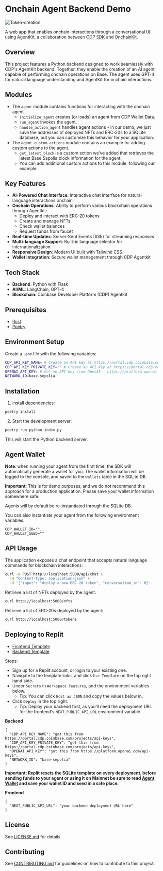 # Onchain Agent Backend Demo

![Token-creation](https://github.com/user-attachments/assets/016c26cd-c599-4f7c-bafd-c8090069b53e)

A web app that enables onchain interactions through a conversational UI using AgentKit, a collaboration between [CDP SDK](https://docs.cdp.coinbase.com/) and [OnchainKit](https://onchainkit.xyz).

## Overview

This project features a Python backend designed to work seamlessly with CDP's AgentKit backend. Together, they enable the creation of an AI agent capable of performing onchain operations on Base. The agent uses GPT-4 for natural language understanding and AgentKit for onchain interactions.

## Modules

- The `agent` module contains functions for interacting with the onchain agent.
    - `initialize_agent` creates (or loads) an agent from CDP Wallet Data.
    - `run_agent` invokes the agent.
    - `handle_action_agent` handles agent actions - in our demo, we just save the addresses of deployed NFTs and ERC-20s to a SQLite database, but you can customize this behavior for your application.
- The `agent.custom_actions` module contains an example for adding custom actions to the agent.
    - `get_latest_block` is a custom action we've added that retrieves the latest Base Sepolia block information for the agent.
    - You can add additional custom actions to this module, following our example.

## Key Features

- **AI-Powered Chat Interface**: Interactive chat interface for natural language interactions onchain
- **Onchain Operations**: Ability to perform various blockchain operations through Agentkit:
  - Deploy and interact with ERC-20 tokens
  - Create and manage NFTs
  - Check wallet balances
  - Request funds from faucet
- **Real-time Updates**: Server-Sent Events (SSE) for streaming responses
- **Multi-language Support**: Built-in language selector for internationalization
- **Responsive Design**: Modern UI built with Tailwind CSS
- **Wallet Integration**: Secure wallet management through CDP Agentkit

## Tech Stack

- **Backend**: Python with Flask
- **AI/ML**: LangChain, GPT-4
- **Blockchain**: Coinbase Developer Platform (CDP) Agentkit

## Prerequisites

- [Rust](https://www.rust-lang.org/tools/install)
- [Poetry](https://python-poetry.org/docs/#installation)

## Environment Setup

Create a `.env` file with the following variables:

```bash
CDP_API_KEY_NAME= # Create an API key at https://portal.cdp.coinbase.com/projects/api-keys
CDP_API_KEY_PRIVATE_KEY="" # Create an API key at https://portal.cdp.coinbase.com/projects/api-keys
OPENAI_API_KEY= # Get an API key from OpenAI - https://platform.openai.com/docs/quickstart
NETWORK_ID=base-sepolia
```

## Installation

1. Install dependencies:
```bash
poetry install
```

2. Start the development server:
```bash
poetry run python index.py
```

This will start the Python backend server.

## Agent Wallet

**Note**: when running your agent from the first time, the SDK will automatically generate a wallet for you. The wallet information will be logged to the console, and saved to the `wallets` table in the SQLite DB.

**Important**: This is for demo purposes, and we do not recommend this approach for a production application. Please save your wallet information somewhere safe.

Agents will by default be re-instantiated through the SQLite DB.

You can also instantiate your agent from the following environment variables.

```
CDP_WALLET_ID="",
CDP_WALLET_SEED=""
```

## API Usage

The application exposes a chat endpoint that accepts natural language commands for blockchain interactions:

```bash
curl -X POST http://localhost:5000/api/chat \
  -H "Content-Type: application/json" \
  -d '{"input": "deploy a new ERC-20 token", "conversation_id": 0}'
```


Retrieve a list of NFTs deployed by the agent:

```bash
curl http://localhost:5000/nfts 
```

Retrieve a list of ERC-20s deployed by the agent:

```bash
curl http://localhost:5000/tokens
```

## Deploying to Replit

- [Frontend Template](https://replit.com/@alissacrane1/onchain-agent-demo-frontend?v=1)
- [Backend Template](https://replit.com/@alissacrane1/onchain-agent-demo-backend?v=1)

Steps:
- Sign up for a Replit account, or login to your existing one.
- Navigate to the template links, and click `Use Template` on the top right hand side.
- Under `Secrets` in `Workspace Features`, add the environment variables below.
  - Tip: You can click `Edit as JSON` and copy the values below in.
- Click `Deploy` in the top right.
  - Tip: Deploy your backend first, as you'll need the deployment URL for the frontend's `NEXT_PUBLIC_API_URL` environment variable.

**Backend**
```
{
  "CDP_API_KEY_NAME": "get this from https://portal.cdp.coinbase.com/projects/api-keys",
  "CDP_API_KEY_PRIVATE_KEY": "get this from https://portal.cdp.coinbase.com/projects/api-keys",
  "OPENAI_API_KEY": "get this from https://platform.openai.com/api-keys",
  "NETWORK_ID": "base-sepolia"
}
```

**Important: Replit resets the SQLite template on every deployment, before sending funds to your agent or using it on Mainnet be sure to read [Agent Wallet](#agent-wallet) and save your wallet ID and seed in a safe place.**

**Frontend**
```
{
  "NEXT_PUBLIC_API_URL": "your backend deployment URL here"
}
```

## License

See [LICENSE.md](LICENSE.md) for details.

## Contributing

See [CONTRIBUTING.md](CONTRIBUTING.md) for guidelines on how to contribute to this project.
